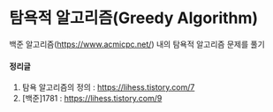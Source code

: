 # 탐욕적 알고리즘(Greedy Algorithm)

백준 알고리즘(https://www.acmicpc.net/) 내의 탐욕적 알고리즘 문제를 풀기



#### 정리글
  1. 탐욕 알고리즘의 정의 : https://lihess.tistory.com/7
  2. [백준]1781 : https://lihess.tistory.com/9
